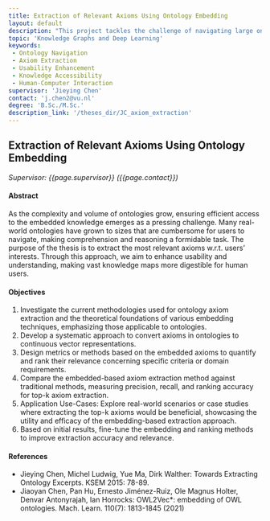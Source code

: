 ```yaml
---
title: Extraction of Relevant Axioms Using Ontology Embedding
layout: default
description: "This project tackles the challenge of navigating large ontologies by extracting axioms most relevant to user interests. It aims to enhance usability and comprehension, making complex knowledge structures more accessible and digestible for human users, thereby improving interaction with vast knowledge domains."
topic: 'Knowledge Graphs and Deep Learning' 
keywords: 
 - Ontology Navigation
 - Axiom Extraction
 - Usability Enhancement
 - Knowledge Accessibility
 - Human-Computer Interaction
supervisor: 'Jieying Chen'
contact: 'j.chen2@vu.nl'
degree: 'B.Sc./M.Sc.'
description_link: '/theses_dir/JC_axiom_extraction'
---
```



## Extraction of Relevant Axioms Using Ontology Embedding

*Supervisor: {{page.supervisor}} ({{page.contact}})*

#### Abstract 
As the complexity and volume of ontologies grow, ensuring efficient access to the embedded knowledge emerges as a pressing challenge. Many real-world ontologies have grown to sizes that are cumbersome for users to navigate, making comprehension and reasoning a formidable task. The purpose of the thesis is to extract the most relevant axioms w.r.t. users’ interests. Through this approach, we aim to enhance usability and understanding, making vast knowledge maps more digestible for human users.

#### Objectives
1. Investigate the current methodologies used for ontology axiom extraction and the theoretical foundations of various embedding techniques, emphasizing those applicable to ontologies. 
2. Develop a systematic approach to convert axioms in ontologies to continuous vector representations. 
3. Design metrics or methods based on the embedded axioms to quantify and rank their relevance concerning specific criteria or domain requirements. 
4. Compare the embedded-based axiom extraction method against traditional methods, measuring precision, recall, and ranking accuracy for top-k axiom extraction. 
5. Application Use-Cases: Explore real-world scenarios or case studies where extracting the top-k axioms would be beneficial, showcasing the utility and efficacy of the embedding-based extraction approach. 
6. Based on initial results, fine-tune the embedding and ranking methods to improve extraction accuracy and relevance.


#### References
-  Jieying Chen, Michel Ludwig, Yue Ma, Dirk Walther: Towards Extracting Ontology Excerpts. KSEM 2015: 78-89.
-  Jiaoyan Chen, Pan Hu, Ernesto Jiménez-Ruiz, Ole Magnus Holter, Denvar Antonyrajah, Ian Horrocks: OWL2Vec*: embedding of OWL ontologies. Mach. Learn. 110(7): 1813-1845 (2021)

